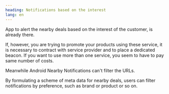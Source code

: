 ```yaml
---
heading: Notifications based on the interest
lang: en
---
```


App to alert the nearby deals based on the interest of the customer, is already there.

If, however, you are trying to promote your products using these service, it is necessary to contract with service provider and to place a dedicated beacon. 
If you want to use more than one service, you seem to have to pay same number of costs.

Meanwhile Android Nearby Notifications can't filter the URLs.

By formulating a scheme of meta data for nearby deals, users can filter notifications by preference, such as brand or product or so on.
